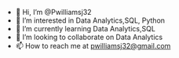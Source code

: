 - 👋 Hi, I’m @Pwilliamsj32
- 👀 I’m interested in Data Analytics,SQL, Python
- 🌱 I’m currently learning Data Analytics,SQL
- 💞️ I’m looking to collaborate on Data Analytics
- 📫 How to reach me at pwilliamsj32@gmail.com

<!---
Pwilliamsj32/Pwilliamsj32 is a ✨ special ✨ repository because its `README.md` (this file) appears on your GitHub profile.
You can click the Preview link to take a look at your changes.
--->
